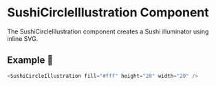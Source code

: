 # SushiCircleIllustration Component

The SushiCircleIllustration component creates a Sushi illuminator using inline SVG.

## Example 🚀

```javascript
<SushiCircleIllustration fill="#fff" height="20" width="20" />
```

